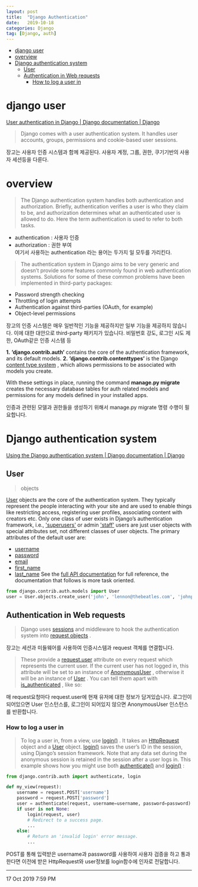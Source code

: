 ```yaml
---
layout: post
title:  "Django Authentication"
date:   2019-10-18
categories: Django
tag: [Django, auth]
---
```


- [django user](#django-user)
- [overview](#overview)
- [Django authentication system](#django-authentication-system)
  - [User](#user)
  - [Authentication in Web requests](#authentication-in-web-requests)
    - [How to log a user in](#how-to-log-a-user-in)

# django user
[User authentication in Django | Django documentation | Django](https://docs.djangoproject.com/en/2.2/topics/auth/)

> Django comes with a user authentication system. It handles user accounts, groups, permissions and cookie-based user sessions.  

장고는 사용자 인증 시스템과 함께 제공된다. 사용자 계정, 그룹, 권한, 쿠기기반의 사용자 세션등을 다룬다. 

# overview
> The Django authentication system handles both authentication and authorization. Briefly, authentication verifies a user is who they claim to be, and authorization determines what an authenticated user is allowed to do. Here the term authentication is used to refer to both tasks.

- authentication : 사용자 인증
- authorization : 권한 부여  
여기서 사용하는 authentication 라는 용어는 두가지 일 모두를 가리킨다. 

> The authentication system in Django aims to be very generic and doesn’t provide some features commonly found in web authentication systems. Solutions for some of these common problems have been implemented in third-party packages:


* Password strength checking
* Throttling of login attempts
* Authentication against third-parties (OAuth, for example)
* Object-level permissions

장고의 인증 시스템은 매우 일반적인 기능을 제공하지만 일부 기능을 제공하지 않습니다. 이에 대한 대안으로 third-party 패키지가 있습니다. 비밀번호 강도, 로그인 시도 제한, OAuth같은 인증 시스템 등 

**1.** **’django.contrib.auth’** contains the core of the authentication framework, and its default models.
**2.** **’django.contrib.contenttypes’** is the Django  [content type system](https://docs.djangoproject.com/en/2.2/ref/contrib/contenttypes/) , which allows permissions to be associated with models you create.

With these settings in place, running the command **manage.py migrate** creates the necessary database tables for auth related models and permissions for any models defined in your installed apps.

인증과 관련된 모델과 권한들을 생성하기 위해서 manage.py migrate 명령 수행이 필요합니다. 


# Django authentication system
[Using the Django authentication system | Django documentation | Django](https://docs.djangoproject.com/en/2.2/topics/auth/default/)

## User
> objects


 [User](https://docs.djangoproject.com/en/2.2/ref/contrib/auth/#django.contrib.auth.models.User)  objects are the core of the authentication system. They typically represent the people interacting with your site and are used to enable things like restricting access, registering user profiles, associating content with creators etc. Only one class of user exists in Django’s authentication framework, i.e.,  ['superusers'](https://docs.djangoproject.com/en/2.2/ref/contrib/auth/#django.contrib.auth.models.User.is_superuser)  or admin  ['staff'](https://docs.djangoproject.com/en/2.2/ref/contrib/auth/#django.contrib.auth.models.User.is_staff)  users are just user objects with special attributes set, not different classes of user objects.
The primary attributes of the default user are:
*  [username](https://docs.djangoproject.com/en/2.2/ref/contrib/auth/#django.contrib.auth.models.User.username) 
*  [password](https://docs.djangoproject.com/en/2.2/ref/contrib/auth/#django.contrib.auth.models.User.password) 
*  [email](https://docs.djangoproject.com/en/2.2/ref/contrib/auth/#django.contrib.auth.models.User.email) 
*  [first_name](https://docs.djangoproject.com/en/2.2/ref/contrib/auth/#django.contrib.auth.models.User.first_name) 
*  [last_name](https://docs.djangoproject.com/en/2.2/ref/contrib/auth/#django.contrib.auth.models.User.last_name) 
See the  [full API documentation](https://docs.djangoproject.com/en/2.2/ref/contrib/auth/#django.contrib.auth.models.User)  for full reference, the documentation that follows is more task oriented.

```python
from django.contrib.auth.models import User
user = User.objects.create_user('john', 'lennon@thebeatles.com', 'johnpassword')
```

## Authentication in Web requests
> Django uses  [sessions](https://docs.djangoproject.com/en/2.2/topics/http/sessions/)  and middleware to hook the authentication system into  [request objects](https://docs.djangoproject.com/en/2.2/ref/request-response/#django.http.HttpRequest) .


장고는 세션과 미들웨어를 사용하여 인증시스템과 request 객체를 연결합니다. 

> These provide a  [request.user](https://docs.djangoproject.com/en/2.2/ref/request-response/#django.http.HttpRequest.user)  attribute on every request which represents the current user. If the current user has not logged in, this attribute will be set to an instance of  [AnonymousUser](https://docs.djangoproject.com/en/2.2/ref/contrib/auth/#django.contrib.auth.models.AnonymousUser) , otherwise it will be an instance of  [User](https://docs.djangoproject.com/en/2.2/ref/contrib/auth/#django.contrib.auth.models.User) .
> You can tell them apart with  [is_authenticated](https://docs.djangoproject.com/en/2.2/ref/contrib/auth/#django.contrib.auth.models.User.is_authenticated) , like so:


매 request요청마다 request.user에 현재 유저에 대한 정보가 담겨있습니다. 로그인이 되어있으면 User 인스턴스를, 로그인이 되어있지 않으면 AnonymousUser 인스턴스를 반환합니다. 

### How to log a user in
> To log a user in, from a view, use  [login()](https://docs.djangoproject.com/en/2.2/topics/auth/default/#django.contrib.auth.login) . It takes an  [HttpRequest](https://docs.djangoproject.com/en/2.2/ref/request-response/#django.http.HttpRequest)  object and a  [User](https://docs.djangoproject.com/en/2.2/ref/contrib/auth/#django.contrib.auth.models.User)  object.  [login()](https://docs.djangoproject.com/en/2.2/topics/auth/default/#django.contrib.auth.login)  saves the user’s ID in the session, using Django’s session framework.
> Note that any data set during the anonymous session is retained in the session after a user logs in.
> This example shows how you might use both  [authenticate()](https://docs.djangoproject.com/en/2.2/topics/auth/default/#django.contrib.auth.authenticate)  and  [login()](https://docs.djangoproject.com/en/2.2/topics/auth/default/#django.contrib.auth.login) :


```python
from django.contrib.auth import authenticate, login

def my_view(request):
    username = request.POST['username']
    password = request.POST['password']
    user = authenticate(request, username=username, password=password)
    if user is not None:
        login(request, user)
        # Redirect to a success page.
        ...
    else:
        # Return an 'invalid login' error message.
        ...
```
POST를 통해 입력받은 username과 password를 사용하여 사용자 검증을 하고 통과한다면 이전에 받은 HttpRequest와 user정보를 login함수에 인자로 전달합니다. 


---
17 Oct 2019 7:59 PM